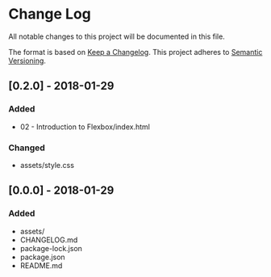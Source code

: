 # Change Log
All notable changes to this project will be documented in this file.

The format is based on [Keep a Changelog](http://keepachangelog.com/).
This project adheres to [Semantic Versioning](http://semver.org/).

## [0.2.0] - 2018-01-29
### Added
- 02 - Introduction to Flexbox/index.html

### Changed
- assets/style.css

## [0.0.0] - 2018-01-29
### Added
- assets/
- CHANGELOG.md
- package-lock.json
- package.json
- README.md
